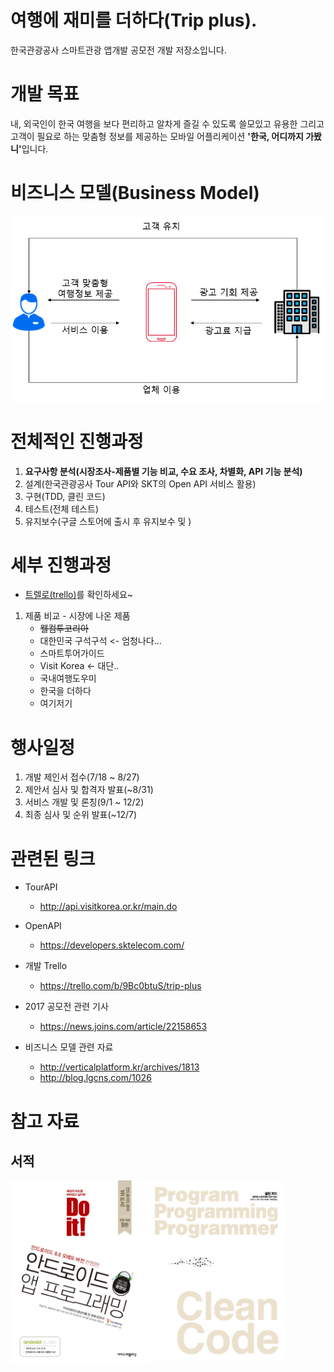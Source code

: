 # 여행에 재미를 더하다(Trip plus).
한국관광공사 스마트관광 앱개발 공모전 개발 저장소입니다.

# 개발 목표
내, 외국인이 한국 여행을 보다 편리하고 알차게 즐길 수 있도록 쓸모있고 유용한 그리고 고객이 필요로 하는 맞춤형 정보를 제공하는 모바일 어플리케이션 <b>'한국, 어디까지 가봤니'</b>입니다.

# 비즈니스 모델(Business Model)
<p align="center">
  <img src="Images/business_model.PNG", width="540">
</p>

# 전체적인 진행과정
1. <b>요구사항 분석(시장조사-제품별 기능 비교, 수요 조사, 차별화, API 기능 분석)</b>
2. 설계(한국관광공사 Tour API와 SKT의 Open API 서비스 활용)
3. 구현(TDD, 클린 코드)
4. 테스트(전체 테스트)
5. 유지보수(구글 스토어에 출시 후 유지보수 및 )

# 세부 진행과정
  - [트렐로(trello)](https://trello.com/b/9Bc0btuS/trip-plus)를 확인하세요~
  1. 제품 비교
    - 시장에 나온 제품
      - ~~웰컴투코리아~~
      - 대한민국 구석구석 <- 엄청나다...
      - 스마트투어가이드
      - Visit Korea <- 대단..
      - 국내여행도우미
      - 한국을 더하다
      - 여기저기

# 행사일정
1. 개발 제인서 접수(7/18 ~ 8/27)
2. 제안서 심사 및 합격자 발표(~8/31)
3. 서비스 개발 및 론칭(9/1 ~ 12/2)
4. 최종 심사 및 순위 발표(~12/7)

# 관련된 링크
  - TourAPI
    - http://api.visitkorea.or.kr/main.do
    
  - OpenAPI
    - https://developers.sktelecom.com/
    
  - 개발 Trello
    - https://trello.com/b/9Bc0btuS/trip-plus
  
  - 2017 공모전 관련 기사
    - https://news.joins.com/article/22158653
  
  - 비즈니스 모델 관련 자료

    - http://verticalplatform.kr/archives/1813
    - http://blog.lgcns.com/1026
    
    
# 참고 자료
## 서적
<div>
    <img align="left" img src="Images/Do_it_android_app_programming.jpg", width="219">
    <img align="left" img src="Images/clean_code.jpg", width="219">
</div>
    
